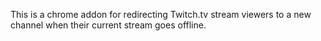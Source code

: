 This is a chrome addon for redirecting Twitch.tv stream viewers to a new channel when their current stream goes offline.